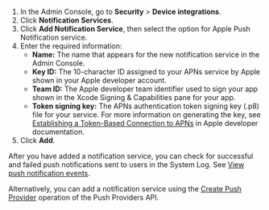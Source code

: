 1. In the Admin Console, go to **Security** > **Device integrations**.
2. Click **Notification Services**.
3. Click **Add Notification Service**, then select the option for Apple Push Notification service.
4. Enter the required information:
   * **Name:** The name that appears for the new notification service in the Admin Console.
   * **Key ID:** The 10-character ID assigned to your APNs service by Apple shown in your Apple developer account.
   * **Team ID:** The Apple developer team identifier used to sign your app shown in the Xcode Signing & Capabilities pane for your app.
   * **Token signing key:** The APNs authentication token signing key (.p8) file for your service. For more information on generating the key, see [Establishing a Token-Based Connection to APNs](https://developer.apple.com/documentation/usernotifications/setting_up_a_remote_notification_server/establishing_a_token-based_connection_to_apns) in Apple developer documentation.
5. Click **Add**.

After you have added a notification service, you can check for successful and failed push notifications sent to users in the System Log. See [View push notification events](https://help.okta.com/okta_help.htm?type=oie&id=ext-all-notification-services).

Alternatively, you can add a notification service using the [Create Push Provider](https://developer.okta.com/docs/api/openapi/okta-management/management/tag/PushProvider/#tag/PushProvider/operation/createPushProvider) operation of the Push Providers API.
